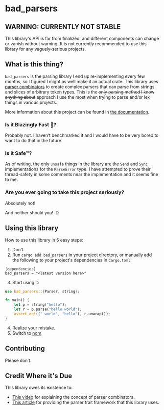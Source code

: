 # bad_parsers

## WARNING: CURRENTLY NOT STABLE

This library's API is far from finalized, and different components can change or vanish without warning.
It is not ~~currently~~ recommended to use this library for any vaguely-serious projects.

## What is this thing?

`bad_parsers` is the parsing library I end up re-implementing every few months, so I figured I might as well make it an actual crate.
This library uses [parser combinators](https://en.wikipedia.org/wiki/Parser_combinator) to create complex parsers that can parse from strings and slices of arbitrary token types.
This is the ~~only parsing method I know anything about~~ approach I use the most when trying to parse and/or lex things in various projects.

More information about this project can be found in [the documentation](https://docs.rs/bad_parsers).

### Is it Blazingly Fast 🚀?

Probably not. I haven't benchmarked it and I would have to be very bored to want to do that in the future.

### Is it Safe™?

As of writing, the only `unsafe` things in the library are the `Send` and `Sync` implementations for the `ParseError` type.
I have attempted to prove their thread-safety in some comments near the implementation and it seems fine to me.

### Are you ever going to take this project seriously?

Absolutely not!

And neither should you! :D

## Using this library

How to use this library in 5 easy steps:

1. Don't.
2. Run `cargo add bad_parsers` in your project directory, or manually add the following to your project's dependencies in `Cargo.toml`:
```
[dependencies]
bad_parsers = "<latest version here>"
```
3. Start using it:
```rust
use bad_parsers::{Parser, string};

fn main() {
    let p = string("hello");
    let r = p.parse("hello world");
    assert_eq!((" world", "hello"), r.unwrap());
}
```
4. Realize your mistake.
5. Switch to [nom](https://crates.io/crates/nom).

## Contributing

Please don't.

## Credit Where it's Due

This library owes its existence to:

 - [This video](https://www.youtube.com/watch?v=N9RUqGYuGfw) for explaining the concept of parser combinators.
 - [This article](https://bodil.lol/parser-combinators/) for providing the parser trait framework that this library uses.

